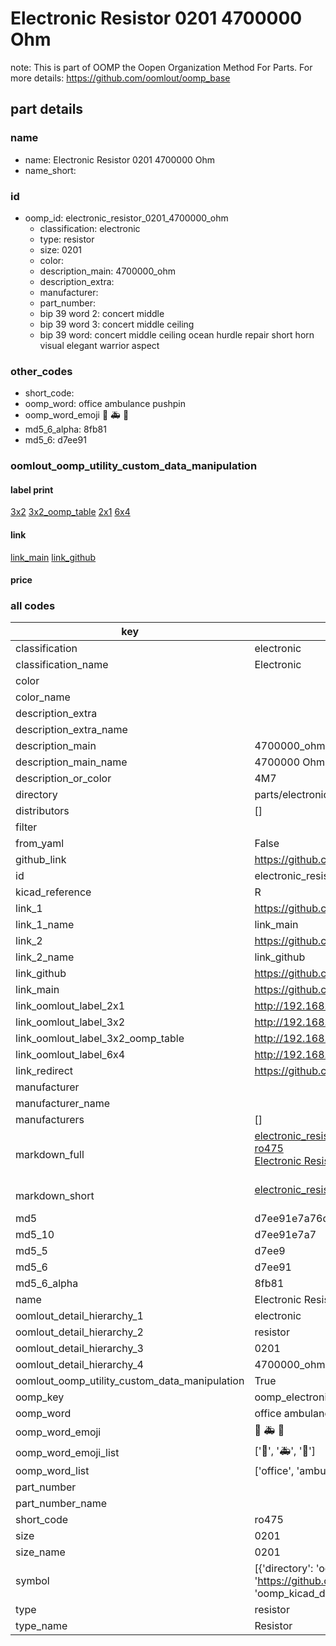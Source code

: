 # Electronic Resistor 0201 4700000 Ohm  

note: This is part of OOMP the Oopen Organization Method For Parts. For more details: https://github.com/oomlout/oomp_base

##  part details
  







### name
* name: Electronic Resistor 0201 4700000 Ohm
* name_short: 
### id
* oomp_id: electronic_resistor_0201_4700000_ohm
  * classification: electronic
  * type: resistor
  * size: 0201
  * color: 
  * description_main: 4700000_ohm
  * description_extra: 
  * manufacturer: 
  * part_number: 
  * bip 39 word 2: concert middle
  * bip 39 word 3: concert middle ceiling
  * bip 39 word: concert middle ceiling ocean hurdle repair short horn visual elegant warrior aspect

### other_codes
* short_code: 
* oomp_word: office ambulance pushpin
* oomp_word_emoji :office: :ambulance: :pushpin:
* md5_6_alpha: 8fb81
* md5_6: d7ee91






### oomlout_oomp_utility_custom_data_manipulation
#### label print
[3x2](http://192.168.1.245:1112/?label=oomp%208fb81)
[3x2_oomp_table](http://192.168.1.108:1112/?label=oomp%208fb81)
[2x1](http://192.168.1.242:1112/?label=oomp%208fb81)
[6x4](http://192.168.1.55:1112/?label=oomp%208fb81)    

#### link

[link_main](https://github.com/oomlout/oomlout_oomp_version_1_messy/tree/main/parts/electronic_resistor_0201_4700000_ohm) [link_github](https://github.com/oomlout/oomlout_oomp_version_1_messy/tree/main/parts/electronic_resistor_0201_4700000_ohm)                             

#### price







### all codes 
| key | value |  
| --- | --- |  
| classification | electronic |  
| classification_name | Electronic |  
| color |  |  
| color_name |  |  
| description_extra |  |  
| description_extra_name |  |  
| description_main | 4700000_ohm |  
| description_main_name | 4700000 Ohm |  
| description_or_color | 4M7 |  
| directory | parts/electronic_resistor_0201_4700000_ohm |  
| distributors | [] |  
| filter |  |  
| from_yaml | False |  
| github_link | https://github.com/oomlout/oomlout_oomp_part_src/tree/main/parts/electronic_resistor_0201_4700000_ohm |  
| id | electronic_resistor_0201_4700000_ohm |  
| kicad_reference | R |  
| link_1 | https://github.com/oomlout/oomlout_oomp_version_1_messy/tree/main/parts/electronic_resistor_0201_4700000_ohm |  
| link_1_name | link_main |  
| link_2 | https://github.com/oomlout/oomlout_oomp_version_1_messy/tree/main/parts/electronic_resistor_0201_4700000_ohm |  
| link_2_name | link_github |  
| link_github | https://github.com/oomlout/oomlout_oomp_version_1_messy/tree/main/parts/electronic_resistor_0201_4700000_ohm |  
| link_main | https://github.com/oomlout/oomlout_oomp_version_1_messy/tree/main/parts/electronic_resistor_0201_4700000_ohm |  
| link_oomlout_label_2x1 | http://192.168.1.242:1112/?label=oomp%208fb81 |  
| link_oomlout_label_3x2 | http://192.168.1.245:1112/?label=oomp%208fb81 |  
| link_oomlout_label_3x2_oomp_table | http://192.168.1.108:1112/?label=oomp%208fb81 |  
| link_oomlout_label_6x4 | http://192.168.1.55:1112/?label=oomp%208fb81 |  
| link_redirect | https://github.com/oomlout/oomlout_oomp_version_1_messy/tree/main/parts/electronic_resistor_0201_4700000_ohm |  
| manufacturer |  |  
| manufacturer_name |  |  
| manufacturers | [] |  
| markdown_full | [electronic_resistor_0201_4700000_ohm](none)<br>[ro475](none)<br>[Electronic Resistor 0201 4700000 Ohm](none)<br><br> |  
| markdown_short | [electronic_resistor_0201_4700000_ohm](none)<br><br> |  
| md5 | d7ee91e7a76d98dada37c98e49e31175 |  
| md5_10 | d7ee91e7a7 |  
| md5_5 | d7ee9 |  
| md5_6 | d7ee91 |  
| md5_6_alpha | 8fb81 |  
| name | Electronic Resistor 0201 4700000 Ohm |  
| oomlout_detail_hierarchy_1 | electronic |  
| oomlout_detail_hierarchy_2 | resistor |  
| oomlout_detail_hierarchy_3 | 0201 |  
| oomlout_detail_hierarchy_4 | 4700000_ohm |  
| oomlout_oomp_utility_custom_data_manipulation | True |  
| oomp_key | oomp_electronic_resistor_0201_4700000_ohm |  
| oomp_word | office ambulance pushpin |  
| oomp_word_emoji | :office: :ambulance: :pushpin: |  
| oomp_word_emoji_list | [':office:', ':ambulance:', ':pushpin:'] |  
| oomp_word_list | ['office', 'ambulance', 'pushpin'] |  
| part_number |  |  
| part_number_name |  |  
| short_code | ro475 |  
| size | 0201 |  
| size_name | 0201 |  
| symbol | [{'directory': 'oomlout_oomp_symbol_bot/symbols/kicad_device_r//working/working.kicad_sym', 'index': 0, 'link': 'https://github.com/oomlout/oomlout_oomp_symbol_bot/tree/main/symbols/kicad_device_r', 'oomp_key': 'oomp_kicad_device_r'}] |  
| type | resistor |  
| type_name | Resistor |  
